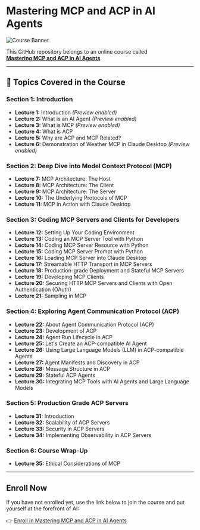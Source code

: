# Mastering MCP and ACP in AI Agents

![Course Banner]([https://your-image-url-here.com/banner.png](https://github.com/aussiearef/mcp-acp/blob/a2ab819366954fe40bb9d5d67ae4bf30dd2920b0/logo.png))

This GitHub repository belongs to an online course called  
[**Mastering MCP and ACP in AI Agents**](https://www.udemy.com/course/mcp-and-acp-ai-agents/?referralCode=796D178806E9010D7917).  

---

## 📌 Topics Covered in the Course

### Section 1: Introduction
- **Lecture 1:** Introduction *(Preview enabled)*
- **Lecture 2:** What is an AI Agent *(Preview enabled)*
- **Lecture 3:** What is MCP *(Preview enabled)*
- **Lecture 4:** What is ACP
- **Lecture 5:** Why are ACP and MCP Related?
- **Lecture 6:** Demonstration of Weather MCP in Claude Desktop *(Preview enabled)*

### Section 2: Deep Dive into Model Context Protocol (MCP)
- **Lecture 7:** MCP Architecture: The Host  
- **Lecture 8:** MCP Architecture: The Client  
- **Lecture 9:** MCP Architecture: The Server  
- **Lecture 10:** The Underlying Protocols of MCP  
- **Lecture 11:** MCP in Action with Claude Desktop  

### Section 3: Coding MCP Servers and Clients for Developers
- **Lecture 12:** Setting Up Your Coding Environment  
- **Lecture 13:** Coding an MCP Server Tool with Python  
- **Lecture 14:** Coding MCP Server Resource with Python  
- **Lecture 15:** Coding MCP Server Prompt with Python  
- **Lecture 16:** Loading MCP Server into Claude Desktop  
- **Lecture 17:** Streamable HTTP Transport in MCP Servers  
- **Lecture 18:** Production-grade Deployment and Stateful MCP Servers  
- **Lecture 19:** Developing MCP Clients  
- **Lecture 20:** Securing HTTP MCP Servers and Clients with Open Authentication (OAuth)  
- **Lecture 21:** Sampling in MCP  

### Section 4: Exploring Agent Communication Protocol (ACP)
- **Lecture 22:** About Agent Communication Protocol (ACP)  
- **Lecture 23:** Development of ACP  
- **Lecture 24:** Agent Run Lifecycle in ACP  
- **Lecture 25:** Let's Create an ACP-compatible AI Agent  
- **Lecture 26:** Using Large Language Models (LLM) in ACP-compatible Agents  
- **Lecture 27:** Agent Manifests and Discovery in ACP  
- **Lecture 28:** Message Structure in ACP  
- **Lecture 29:** Stateful ACP Agents  
- **Lecture 30:** Integrating MCP Tools with AI Agents and Large Language Models  

### Section 5: Production Grade ACP Servers
- **Lecture 31:** Introduction  
- **Lecture 32:** Scalability of ACP Servers  
- **Lecture 33:** Security in ACP Servers  
- **Lecture 34:** Implementing Observability in ACP Servers  

### Section 6: Course Wrap-Up
- **Lecture 35:** Ethical Considerations of MCP  

---

## Enroll Now  
If you have not enrolled yet, use the link below to join the course and put yourself at the forefront of AI:  

👉 [Enroll in Mastering MCP and ACP in AI Agents](https://www.udemy.com/course/mcp-and-acp-ai-agents/?referralCode=796D178806E9010D7917)
